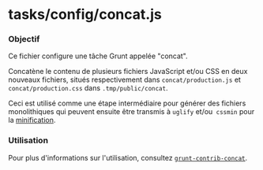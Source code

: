 # tasks/config/concat.js

### Objectif

Ce fichier configure une tâche Grunt appelée "concat".

Concatène le contenu de plusieurs fichiers JavaScript et/ou CSS en deux nouveaux fichiers, situés respectivement dans `concat/production.js` et `concat/production.css` dans `.tmp/public/concat`.

Ceci est utilisé comme une étape intermédiaire pour générer des fichiers monolithiques qui peuvent ensuite être transmis à `uglify` et/ou` cssmin` pour la [minification](https://fr.wikipedia.org/wiki/Minification).


### Utilisation

Pour plus d'informations sur l'utilisation, consultez [`grunt-contrib-concat`](https://npmjs.com/package/grunt-contrib-concat).


<docmeta name="displayName" value="concat.js">
